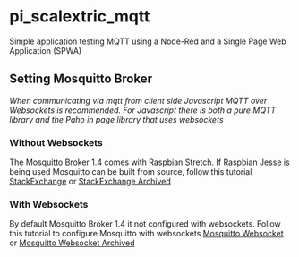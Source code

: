 # pi_scalextric_mqtt
Simple application testing MQTT using a Node-Red and a Single Page Web Application (SPWA)

## Setting Mosquitto Broker

*When communicating via mqtt from client side Javascript MQTT over Websockets is recommended. For Javascript there is both a pure MQTT library and the Paho in page library that uses websockets*

### Without Websockets
The Mosquitto Broker 1.4 comes with Raspbian Stretch. If Raspbian Jesse is being used Mosquitto can be built from source, follow this tutorial [StackExchange](https://raspberrypi.stackexchange.com/questions/80051/how-to-upgrade-mosquitto-mqtt-to-the-latest-version) or [StackExchange Archived](http://web.archive.org/web/20181213135759/https://raspberrypi.stackexchange.com/questions/80051/how-to-upgrade-mosquitto-mqtt-to-the-latest-version)

### With Websockets
By default Mosquitto Broker 1.4 it not configured with websockets. Follow this tutorial to configure Mosquitto with websockets
[Mosquitto Websocket](https://gist.github.com/smoofit/dafa493aec8d41ea057370dbfde3f3fc) or [Mosquitto Websocket Archived](http://web.archive.org/web/20181213140654/https://gist.github.com/smoofit/dafa493aec8d41ea057370dbfde3f3fc)



